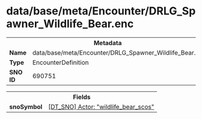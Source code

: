 <h1>data/base/meta/Encounter/DRLG_Spawner_Wildlife_Bear.enc</h1><table><tr><th colspan="100%">Metadata</th></tr><tr><td><b>Name</b></td><td>data/base/meta/Encounter/DRLG_Spawner_Wildlife_Bear.enc</td></tr><tr><td><b>Type</b></td><td>EncounterDefinition</td></tr><tr><td><b>SNO ID</b></td><td>690751</td></tr></table>

<table><tr><th colspan="100%">Fields</th></tr><tr><td><b>snoSymbol</b></td><td><a href="..\Actor\wildlife_bear_scos.acr.md">[DT_SNO] Actor: "wildlife_bear_scos"</a></td></tr></table>

